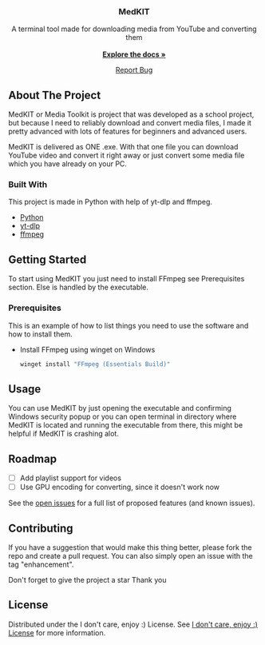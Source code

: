 
<br/>
<div align="center">

<h3 align="center">MedKIT</h3>
<p align="center">
A terminal tool made for downloading media from YouTube and converting them
<br/>
<br/>
<a href="https://github.com/NotJohnAfterAll/MedKIT"><strong>Explore the docs »</strong></a>
<br/>
  
<a href="https://github.com/NotJohnAfterAll/MedKIT/issues/new">Report Bug</a>

</p>
</div>

## About The Project

MedKIT or Media Toolkit is project that was developed as a school project, but because I need to reliably download and convert media files, I made it pretty advanced with lots of features for beginners and advanced users. 

MedKIT is delivered as ONE .exe. With that one file you can download YouTube video and convert it right away or just convert some media file which you have already on your PC. 
### Built With

This project is made in Python with help of yt-dlp and ffmpeg.

- [Python](https://www.python.org/)
- [yt-dlp](https://github.com/yt-dlp/yt-dlp)
- [ffmpeg](https://ffmpeg.org/)
## Getting Started

To start using MedKIT you just need to install FFmpeg see Prerequisites section. Else is handled by the executable.
### Prerequisites

This is an example of how to list things you need to use the software and how to install them.

- Install FFmpeg using winget on Windows
  ```cmd
  winget install "FFmpeg (Essentials Build)"
  ```
## Usage

You can use MedKIT by just opening the executable and confirming Windows security popup or you can open terminal in directory where MedKIT is located and running the executable from there, this might be helpful if MedKIT is crashing alot.
## Roadmap

- [ ] Add playlist support for videos
- [ ] Use GPU encoding for converting, since it doesn't work now

See the [open issues](https://github.com/NotJohnAfterAll/MedKIT/issues) for a full list of proposed features (and known issues).
## Contributing

If you have a suggestion that would make this thing better, please fork the repo and create a pull request. You can also simply open an issue with the tag "enhancement".

Don't forget to give the project a star 
Thank you
## License

Distributed under the I don't care, enjoy :) License. See [I don't care, enjoy :) License](https://github.com/NotJohnAfterAll/MedKIT) for more information.
